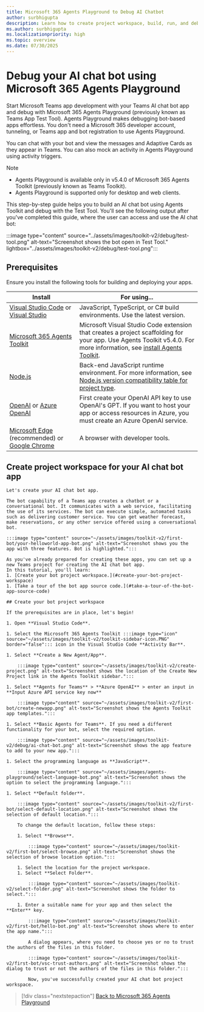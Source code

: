 ```yaml
---
title: Microsoft 365 Agents Playground to Debug AI Chatbot
author: surbhigupta 
description: Learn how to create project workspace, build, run, and debug AI chat bot using Microsoft 365 Agents Playground and about activity triggers.
ms.author: surbhigupta 
ms.localizationpriority: high
ms.topic: overview
ms.date: 07/30/2025
---
```


# Debug your AI chat bot using Microsoft 365 Agents Playground

Start Microsoft Teams app development with your Teams AI chat bot app and debug with Microsoft 365 Agents Playground (previously known as Teams App Test Tool). Agents Playground makes debugging bot-based apps effortless. You don't need a Microsoft 365 developer account, tunneling, or Teams app and bot registration to use Agents Playground.

You can chat with your bot and view the messages and Adaptive Cards as they appear in Teams. You can also mock an activity in Agents Playground using activity triggers.

> [!NOTE]
>
> * Agents Playground is available only in v5.4.0 of Microsoft 365 Agents Toolkit (previously known as Teams Toolkit).
> * Agents Playground is supported only for desktop and web clients.

This step-by-step guide helps you to build an AI chat bot using Agents Toolkit and debug with the Test Tool. You'll see the following output after you've completed this guide, where the user can access and use the AI chat bot:

:::image type="content" source="../assets/images/toolkit-v2/debug/test-tool.png" alt-text="Screenshot shows the bot open in Test Tool." lightbox="../assets/images/toolkit-v2/debug/test-tool.png":::

## Prerequisites

Ensure you install the following tools for building and deploying your apps.

| Install | For using... |
| --- | --- |
| [Visual Studio Code](https://code.visualstudio.com/download) or  [Visual Studio](https://visualstudio.microsoft.com/downloads/) | JavaScript, TypeScript, or C# build environments. Use the latest version. |
| [Microsoft 365 Agents Toolkit](https://marketplace.visualstudio.com/items?itemName=TeamsDevApp.ms-teams-vscode-extension) | Microsoft Visual Studio Code extension that creates a project scaffolding for your app. Use Agents Toolkit v5.4.0. For more information, see [install Agents Toolkit](/microsoftteams/platform/toolkit/install-agents-toolkit?tabs=vscode&pivots=visual-studio-code-v5#install-agents-toolkit-for-visual-studio-code).|
| [Node.js](https://nodejs.org/en/download/) | Back-end JavaScript runtime environment. For more information, see [Node.js version compatibility table for project type](~/toolkit/build-environments.md#nodejs-version-compatibility-table-for-project-type).|
| [OpenAI](https://openai.com/api/) or  [Azure OpenAI](https://oai.azure.com/portal)| First create your OpenAI API key to use OpenAI's GPT. If you want to host your app or access resources in Azure, you must create an Azure OpenAI service.|
| [Microsoft Edge](https://www.microsoft.com/edge) (recommended) or [Google Chrome](https://www.google.com/chrome/) | A browser with developer tools. |

## Create project workspace for your AI chat bot app

    Let's create your AI chat bot app.
    
    The bot capability of a Teams app creates a chatbot or a conversational bot. It communicates with a web service, facilitating the use of its services. The bot can execute simple, automated tasks such as delivering customer service. You can get weather forecast, make reservations, or any other service offered using a conversational bot.

    :::image type="content" source="~/assets/images/toolkit-v2/first-bot/your-helloworld-app-bot.png" alt-text="Screenshot shows you the app with three features. Bot is highlighted.":::
    
    As you've already prepared for creating these apps, you can set up a new Teams project for creating the AI chat bot app.
    In this tutorial, you'll learn:
    1. [Create your bot project workspace.](#create-your-bot-project-workspace)
    1. [Take a tour of the bot app source code.](#take-a-tour-of-the-bot-app-source-code)

    ## Create your bot project workspace

    If the prerequisites are in place, let's begin!

    1. Open **Visual Studio Code**.

    1. Select the Microsoft 365 Agents Toolkit :::image type="icon" source="~/assets/images/toolkit-v2/toolkit-sidebar-icon.PNG" border="false"::: icon in the Visual Studio Code **Activity Bar**.

    1. Select **Create a New Agent/App**. 

        :::image type="content" source="~/assets/images/toolkit-v2/create-project.png" alt-text="Screenshot shows the location of the Create New Project link in the Agents Toolkit sidebar.":::

    1. Select **Agents for Teams** > **Azure OpenAI** > enter an input in **Input Azure API service key now**

        :::image type="content" source="~/assets/images/toolkit-v2/first-bot/create-newapp.png" alt-text="Screenshot shows the Agents Toolkit app templates.":::

    1. Select **Basic Agents for Teams**. If you need a different functionality for your bot, select the required option.

        :::image type="content" source="~/assets/images/toolkit-v2/debug/ai-chat-bot.png" alt-text="Screenshot shows the app feature to add to your new app.":::

    1. Select the programming language as **JavaScript**.

        :::image type="content" source="~/assets/images/agents-playground/select-language-bot.png" alt-text="Screenshot shows the option to select the programming language.":::

    1. Select **Default folder**.

        :::image type="content" source="~/assets/images/toolkit-v2/first-bot/select-default-location.png" alt-text="Screenshot shows the selection of default location.":::

        To change the default location, follow these steps:

        1. Select **Browse**.

            :::image type="content" source="~/assets/images/toolkit-v2/first-bot/select-browse.png" alt-text="Screenshot shows the selection of browse location option.":::

        1. Select the location for the project workspace.
        1. Select **Select Folder**.

            :::image type="content" source="~/assets/images/toolkit-v2/select-folder.png" alt-text="Screenshot shows the folder to select.":::

        1. Enter a suitable name for your app and then select the **Enter** key.

            :::image type="content" source="~/assets/images/toolkit-v2/first-bot/hello-bot.png" alt-text="Screenshot shows where to enter the app name.":::

            A dialog appears, where you need to choose yes or no to trust the authors of the files in this folder.

            :::image type="content" source="~/assets/images/toolkit-v2/first-bot/vsc-trust-authors.png" alt-text="Screenshot shows the dialog to trust or not the authors of the files in this folder.":::

            Now, you've successfully created your AI chat bot project workspace.

> [!div class="nextstepaction"]
> [Back to Microsoft 365 Agents Playground](debug-your-agents-playground.md)
